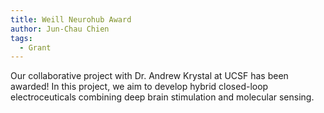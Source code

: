 ```yaml
---
title: Weill Neurohub Award
author: Jun-Chau Chien
tags:    
  - Grant 
---
```

Our collaborative project with Dr. Andrew Krystal at UCSF has been awarded! In this project, we aim to develop hybrid closed-loop electroceuticals combining deep brain stimulation and molecular sensing.
